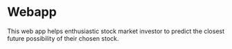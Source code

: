 # Webapp
This web app helps enthusiastic stock market investor to predict the closest future possibility of their chosen stock.
